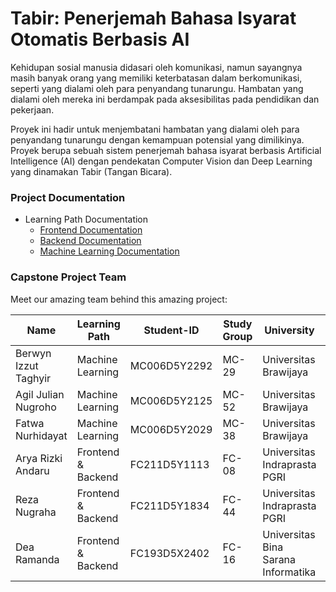 # Tabir: Penerjemah Bahasa Isyarat Otomatis Berbasis AI

Kehidupan sosial manusia didasari oleh komunikasi, namun sayangnya masih banyak orang yang memiliki keterbatasan dalam berkomunikasi, seperti yang dialami oleh para penyandang tunarungu. Hambatan yang dialami oleh mereka ini berdampak pada aksesibilitas pada pendidikan dan pekerjaan.

Proyek ini hadir untuk menjembatani hambatan yang dialami oleh para penyandang tunarungu dengan kemampuan potensial yang dimilikinya. Proyek berupa sebuah sistem penerjemah bahasa isyarat berbasis Artificial Intelligence (AI) dengan pendekatan Computer Vision dan Deep Learning yang dinamakan Tabir (Tangan Bicara).

### Project Documentation

- Learning Path Documentation
  - [Frontend Documentation](https://github.com/CC25CF093/CC25CF093/tree/FEBE-Path)
  - [Backend Documentation](https://github.com/CC25CF093/tabir-backend-service)
  - [Machine Learning Documentation](https://github.com/CC25CF093/CC25CF093/tree/ML-Path)

### Capstone Project Team

Meet our amazing team behind this amazing project:

| Name                    | Learning Path     | Student-ID      | Study Group | University                                         | Profile                                      |
|------------------------|-------------------|-----------------|-------------|---------------------------------------------------|----------------------------------------------|
| Berwyn Izzut Taghyir   | Machine Learning  | MC006D5Y2292    | MC-29       | Universitas Brawijaya                             | [GitHub](https://github.com/Wynnzzz)     |
| Agil Julian Nugroho    | Machine Learning  | MC006D5Y2125    | MC-52       | Universitas Brawijaya              | [GitHub](https://github.com/AJN276)        |
| Fatwa Nurhidayat       | Machine Learning  | MC006D5Y2029    | MC-38       | Universitas Brawijaya | [GitHub](https://github.com/wafflenuts444)   |
| Arya Rizki Andaru      | Frontend & Backend| FC211D5Y1113    | FC-08       | Universitas Indraprasta PGRI                             | [GitHub](https://github.com/xryar)     |
| Reza Nugraha           | Frontend & Backend| FC211D5Y1834    | FC-44       | Universitas Indraprasta PGRI | [GitHub](https://github.com/rezanugraha105) |
| Dea Ramanda            | Frontend & Backend| FC193D5X2402    | FC-16       | Universitas Bina Sarana Informatika | [GitHub](https://github.com/adnamard)       |


